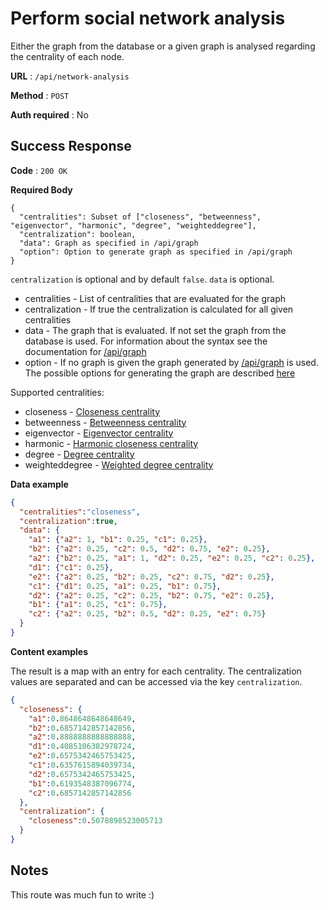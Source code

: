 # Perform social network analysis

Either the graph from the database or a given graph is analysed regarding the centrality of each node.

**URL** : `/api/network-analysis`

**Method** : `POST`

**Auth required** : No

## Success Response

**Code** : `200 OK`

**Required Body**
```
{
  "centralities": Subset of ["closeness", "betweenness", "eigenvector", "harmonic", "degree", "weighteddegree"],
  "centralization": boolean,
  "data": Graph as specified in /api/graph
  "option": Option to generate graph as specified in /api/graph
}
```

`centralization` is optional and by default `false`. `data` is optional.

* centralities - List of centralities that are evaluated for the graph
* centralization - If true the centralization is calculated for all given centralities
* data - The graph that is evaluated. If not set the graph from the database is used. For information about the syntax see the documentation for [/api/graph](graph.md)
* option - If no graph is given the graph generated by [/api/graph](graph.md) is used. The possible options for generating the graph are described [here](graph.md)


Supported centralities:
* closeness - [Closeness centrality](https://en.wikipedia.org/wiki/Closeness_centrality)
* betweenness - [Betweenness centrality](https://en.wikipedia.org/wiki/Betweenness_centrality)
* eigenvector - [Eigenvector centrality](https://en.wikipedia.org/wiki/Eigenvector_centrality)
* harmonic - [Harmonic closeness centrality](https://en.wikipedia.org/wiki/Centrality#Harmonic_centrality)
* degree - [Degree centrality](https://en.wikipedia.org/wiki/Centrality#Degree_centrality)
* weighteddegree - [Weighted degree centrality](https://en.wikipedia.org/wiki/Centrality#Degree_centrality)


**Data example**
```json
{
  "centralities":"closeness",
  "centralization":true,
  "data": {
    "a1": {"a2": 1, "b1": 0.25, "c1": 0.25},
    "b2": {"a2": 0.25, "c2": 0.5, "d2": 0.75, "e2": 0.25},
    "a2": {"b2": 0.25, "a1": 1, "d2": 0.25, "e2": 0.25, "c2": 0.25},
    "d1": {"c1": 0.25},
    "e2": {"a2": 0.25, "b2": 0.25, "c2": 0.75, "d2": 0.25},
    "c1": {"d1": 0.25, "a1": 0.25, "b1": 0.75},
    "d2": {"a2": 0.25, "c2": 0.25, "b2": 0.75, "e2": 0.25},
    "b1": {"a1": 0.25, "c1": 0.75},
    "c2": {"a2": 0.25, "b2": 0.5, "d2": 0.25, "e2": 0.75}
  }
}
```


**Content examples**

The result is a map with an entry for each centrality. The centralization values are separated and can be accessed via the key `centralization`.

```json
{
  "closeness": {
    "a1":0.8648648648648649,
    "b2":0.6857142857142856,
    "a2":0.8888888888888888,
    "d1":0.4085106382978724,
    "e2":0.6575342465753425,
    "c1":0.6357615894039734,
    "d2":0.6575342465753425,
    "b1":0.6193548387096774,
    "c2":0.6857142857142856
  },
  "centralization": {
    "closeness":0.5078898523005713
  }
}
```

## Notes

This route was much fun to write :)
